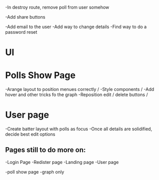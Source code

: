 
-In destroy route, remove poll from user somehow

-Add share buttons

-Add email to the user
-Add way to change details
-Find way to do a password reset


UI
======================

# Polls Show Page
-Arange layout to position menues correctly /
-Style components /
-Add hover and other tricks fo the graph
-Reposition edit / delete buttons /

# User page
-Create batter layout with polls as focus
-Once all details are solidified, decide best edit options


## Pages still to do more on:
-Login Page
-Redister page
-Landing page
-User page

-poll show page -graph only
